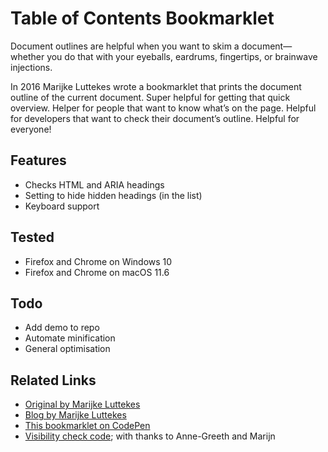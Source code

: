 # Table of Contents Bookmarklet

Document outlines are helpful when you want to skim a document—whether you do that with your eyeballs, eardrums, fingertips, or brainwave injections.

In 2016 Marijke Luttekes wrote a bookmarklet that prints the document outline of the current document. Super helpful for getting that quick overview. Helper for people that want to know what’s on the page. Helpful for developers that want to check their document’s outline. Helpful for everyone!

## Features

- Checks HTML and ARIA headings
- Setting to hide hidden headings (in the list)
- Keyboard support

## Tested

- Firefox and Chrome on Windows 10
- Firefox and Chrome on macOS 11.6

## Todo

- Add demo to repo
- Automate minification
- General optimisation

## Related Links

- [Original by Marijke Luttekes](https://codepen.io/MHLut/pen/ZOaEVX)
- [Blog by Marijke Luttekes](https://marijkeluttekes.dev/blog/articles/2022/02/17/table-of-contents-bookmarklet-v1/)
- [This bookmarklet on CodePen](https://codepen.io/Moiety/pen/ZEavOam/6c51f19801eee63aa1d750ac0165336f)
- [Visibility check code](https://codepen.io/Moiety/pen/GROyGJP/0c74425c342f617575cc3d592d46d7b4?editors=1011); with thanks to Anne-Greeth and Marijn
